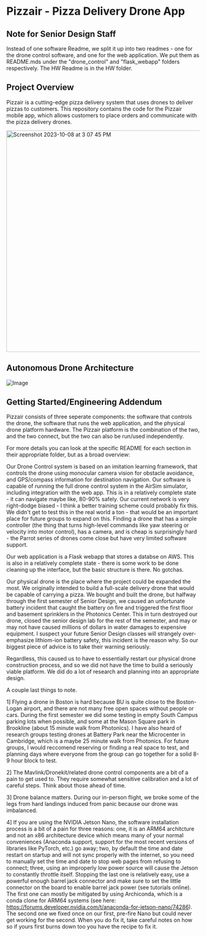 # Pizzair - Pizza Delivery Drone App

## Note for Senior Design Staff

Instead of one software Readme, we split it up into two readmes - one for the drone control software, and one for the web application. We put them as README.mds under the "drone_control" and "flask_webapp" folders respectively. The HW Readme is in the HW folder. 

## Project Overview
Pizzair is a cutting-edge pizza delivery system that uses drones to deliver pizzas to customers. This repository contains the code for the Pizzair mobile app, which allows customers to place orders and communicate with the pizza delivery drones.

<img width="578" alt="Screenshot 2023-10-08 at 3 07 45 PM" src="https://github.com/ujalil101/Pizzair/assets/74789609/8a8fca2d-9420-47b6-9bf8-23bf93679acf">

## Autonomous Drone Architecture 
![Image](https://github.com/ujalil101/Pizzair/assets/74789609/dd59714c-2825-41f7-a4df-d8da71cb4777)

## Getting Started/Engineering Addendum
Pizzair consists of three seperate components: the software that controls the drone, the software that runs the web application, and the physical drone platform hardware. The Pizzair platform is the combination of the two, and the two connect, but the two can also be run/used independently. 

For more details you can look at the specific README for each section in their appropriate folder, but as a broad overview:

Our Drone Control system is based on an imitation learning framework, that controls the drone using monocular camera vision for obstacle avoidance, and GPS/compass information for destination navigation. Our software is capable of running the full drone control system in the AirSim simulator, including integration with the web app. This is in a relatively complete state - it can navigate maybe like, 80-90% safely. Our current network is very right-dodge biased - I think a better training scheme could probably fix this. We didn't get to test this in the real world a ton - that would be an important place for future groups to expand on this. Finding a drone that has a simple controller (the thing that turns high-level commands like yaw steering or velocity into motor control), has a camera, and is cheap is surprisingly hard - the Parrot series of drones come close but have very limited software support. 

Our web application is a Flask webapp that stores a databse on AWS. This is also in a relatively complete state - there is some work to be done cleaning up the interface, but the basic structure is there. No gotchas. 

Our physical drone is the place where the project could be expanded the most. We originally intended to build a full-scale delivery drone that would be capable of carrying a pizza. We bought and built the drone, but halfway through the first semester of Senior Design, we caused an unfortunate battery incident that caught the battery on fire and triggered the first floor and basement sprinklers in the Photonics Center. This in turn destroyed our drone, closed the senior design lab for the rest of the semester, and may or may not have caused millions of dollars in water damages to expensive equipment. I suspect your future Senior Design classes will strangely over-emphasize lithiom-ion battery safety, this incident is the reason why. So our biggest piece of advice is to take their warning seriously. 

Regardless, this caused us to have to essentially restart our physical drone construction process, and so we did not have the time to build a seriously viable platform. We did do a lot of research and planning into an appropriate design. 

A couple last things to note. 

1] Flying a drone in Boston is hard because BU is quite close to the Boston-Logan airport, and there are not many free open spaces without people or cars. During the first semester we did some testing in empty South Campus parking lots when possible, and some at the Mason Square park in Brookline (about 15 minute walk from Photonics). I have also heard of research groups testing drones at Battery Park near the Microcenter in Cambridge, which is a maybe 25 minute walk from Photonics. For future groups, I would reccomend reserving or finding a real space to test, and planning days where everyone from the group can go together for a solid 8-9 hour block to test. 

2] The Mavlink/Dronekit/related drone control components are a bit of a pain to get used to. They require somewhat sensitive calibration and a lot of careful steps. Think about those ahead of time. 

3] Drone balance matters. During our in-person flight, we broke some of the legs from hard landings induced from panic because our drone was imbalanced. 

4] If you are using the NVIDIA Jetson Nano, the software installation process is a bit of a pain for three reasons: one, it is an ARM64 architcture and not an x86 architecture device which means many of your normal conveniences (Anaconda support, support for the most recent versions of libraries like PyTorch, etc.) go away; two, by default the time and date restart on startup and will not sync properly with the internet, so you need to manually set the time and date to stop web pages from refusing to connect; three, using an improperly low power source will cause the Jetson to constantly throttle itself. Stopping the last one is relatively easy, use a powerful enough barrel jack connector and make sure to set the little connector on the board to enable barrel jack power (see tutorials online). The first one can mostly be mitigated by using Archiconda, which is a conda clone for ARM64 systems (see here: https://forums.developer.nvidia.com/t/anaconda-for-jetson-nano/74286). The second one we fixed once on our first, pre-fire Nano but could never get working for the second. When you do fix it, take careful notes on how so if yours first burns down too you have the recipe to fix it.  
